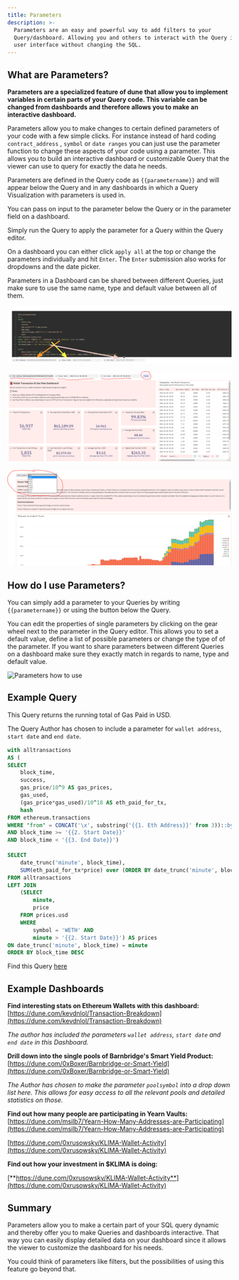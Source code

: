 ```yaml
---
title: Parameters
description: >-
  Parameters are an easy and powerful way to add filters to your
  Query/dashboard. Allowing you and others to interact with the Query in the
  user interface without changing the SQL.
---
```


## What are Parameters?

**Parameters are a specialized feature of dune that allow you to implement variables in certain parts of your Query code. This variable can be changed from dashboards and therefore allows you to make an interactive dashboard.**

Parameters allow you to make changes to certain defined parameters of your code with a few simple clicks. For instance instead of hard coding `contract_address` , `symbol` or `date ranges` you can just use the parameter function to change these aspects of your code using a parameter. This allows you to build an interactive dashboard or customizable Query that the viewer can use to query for exactly the data he needs.

Parameters are defined in the Query code as `{{parametername}}` and will appear below the Query and in any dashboards in which a Query Visualization with parameters is used in.

You can pass on input to the parameter below the Query or in the parameter field on a dashboard.

Simply run the Query to apply the parameter for a Query within the Query editor.

On a dashboard you can either click `apply all` at the top or change the parameters individually and hit `Enter`. The `Enter` submission also works for dropdowns and the date picker.

Parameters in a Dashboard can be shared between different Queries, just make sure to use the same name, type and default value between all of them.

![Parameters overview 1](images/parameters-overview-1.png)

![Parameters overview 2](images/parameters-overview-2.png)

![Parameters overview 3](images/parameters-overview-3.png)

## How do I use Parameters?

You can simply add a parameter to your Queries by writing `{{parametername}}` or using the button below the Query.

You can edit the properties of single parameters by clicking on the gear wheel next to the parameter in the Query editor. This allows you to set a default value, define a list of possible parameters or change the type of of the parameter. If you want to share parameters between different Queries on a dashboard make sure they exactly match in regards to name, type and default value.

![Parameters how to use](images/parameters-how-to-use.gif)

## Example Query

This Query returns the running total of Gas Paid in USD.

The Query Author has chosen to include a parameter for `wallet address`, `start date` and `end date`.

```sql
with alltransactions
AS (
SELECT 
    block_time, 
    success, 
    gas_price/10^9 AS gas_prices, 
    gas_used,
    (gas_price*gas_used)/10^18 AS eth_paid_for_tx,
    hash
FROM ethereum.transactions
WHERE "from" = CONCAT('\x', substring('{{1. Eth Address}}' from 3))::bytea
AND block_time >= '{{2. Start Date}}'
AND block_time < '{{3. End Date}}')

SELECT
    date_trunc('minute', block_time),
    SUM(eth_paid_for_tx*price) over (ORDER BY date_trunc('minute', block_time)) AS "Total Gas Fees Paid in USD"
FROM alltransactions
LEFT JOIN 
    (SELECT
        minute,
        price
    FROM prices.usd
    WHERE 
        symbol = 'WETH' AND
        minute > '{{2. Start Date}}') AS prices
ON date_trunc('minute', block_time) = minute
ORDER BY block_time DESC
```

Find this Query [here](https://dune.com/queries/64430/128463)

## Example Dashboards

**Find interesting stats on Ethereum Wallets with this dashboard:**
[https://dune.com/kevdnlol/Transaction-Breakdown](https://dune.com/kevdnlol/Transaction-Breakdown)

_The author has included the parameters `wallet address`, `start date` and `end date` in this Dashboard._

**Drill down into the single pools of Barnbridge's Smart Yield Product:**
[https://dune.com/0xBoxer/Barnbridge-or-Smart-Yield](https://dune.com/0xBoxer/Barnbridge-or-Smart-Yield)

_The Author has chosen to make the parameter `poolsymbol` into a drop down list here. This allows for easy access to all the relevant pools and detailed statistics on those._

**Find out how many people are participating in Yearn Vaults:**
[https://dune.com/msilb7/Yearn-How-Many-Addresses-are-Participating](https://dune.com/msilb7/Yearn-How-Many-Addresses-are-Participating)

[https://dune.com/0xrusowsky/KLIMA-Wallet-Activity](https://dune.com/0xrusowsky/KLIMA-Wallet-Activity)

**Find out how your investment in $KLIMA is doing:**

[**https://dune.com/0xrusowsky/KLIMA-Wallet-Activity**](https://dune.com/0xrusowsky/KLIMA-Wallet-Activity)

## Summary

Parameters allow you to make a certain part of your SQL query dynamic and thereby offer you to make Queries and dashboards interactive. That way you can easily display detailed data on your dashboard since it allows the viewer to customize the dashboard for his needs.

You could think of parameters like filters, but the possibilities of using this feature go beyond that.
